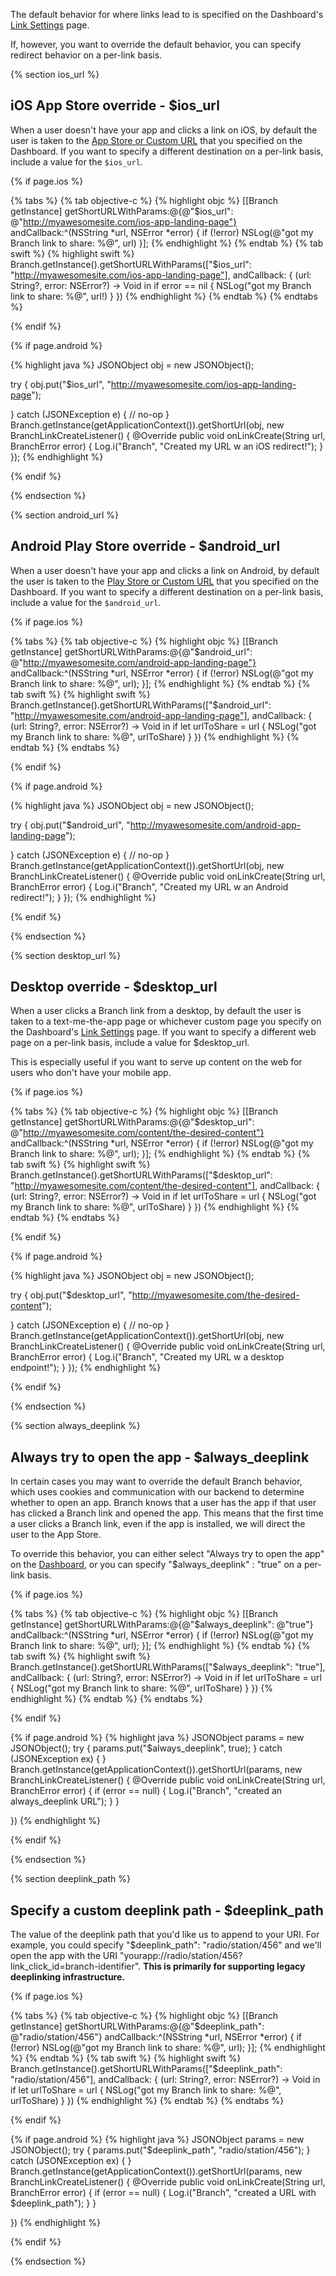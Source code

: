 The default behavior for where links lead to is specified on the Dashboard's [Link Settings](https://dashboard.branch.io/#/settings/link) page.

If, however, you want to override the default behavior, you can specify redirect behavior on a per-link basis.

 <!--- $ios_url -->
{% section ios_url %}
## iOS App Store override - $ios_url

When a user doesn't have your app and clicks a link on iOS, by default the user is taken to the [App Store or Custom URL](/domains/configuring_the_dashboard/#app-store-or-custom-url) that you specified on the Dashboard. If you want to specify a different destination on a per-link basis, include a value for the `$ios_url`.

<!---    iOS -->
{% if page.ios %}

{% tabs %}
{% tab objective-c %}
{% highlight objc %}
[[Branch getInstance] getShortURLWithParams:@{@"$ios_url": @"http://myawesomesite.com/ios-app-landing-page"} andCallback:^(NSString *url, NSError *error) {
    if (!error) NSLog(@"got my Branch link to share: %@", url)
}];
{% endhighlight %}
{% endtab %}
{% tab swift %}
{% highlight swift %}
Branch.getInstance().getShortURLWithParams(["$ios_url": "http://myawesomesite.com/ios-app-landing-page"], andCallback: { (url: String?, error: NSError?) -> Void in
    if error == nil {
        NSLog("got my Branch link to share: %@", url!)
    }
})
{% endhighlight %}
{% endtab %}
{% endtabs %}

{% endif %}
<!---    /iOS -->


<!---    Android -->
{% if page.android %}

{% highlight java %}
JSONObject obj = new JSONObject();

try {
	obj.put("$ios_url", "http://myawesomesite.com/ios-app-landing-page");

} catch (JSONException e) {
    // no-op
}
Branch.getInstance(getApplicationContext()).getShortUrl(obj, new BranchLinkCreateListener() {
    @Override
    public void onLinkCreate(String url, BranchError error) {
        Log.i("Branch", "Created my URL w an iOS redirect!");
    }
});
{% endhighlight %}

{% endif %}
<!---    /Android -->

 {% endsection %}
 <!--- /$ios_url -->




  <!--- $android_url -->
{% section android_url %}
## Android Play Store override - $android_url

When a user doesn't have your app and clicks a link on Android, by default the user is taken to the [Play Store or Custom URL](/domains/configuring_the_dashboard/android/#play-store-or-custom-url) that you specified on the Dashboard. If you want to specify a different destination on a per-link basis, include a value for the `$android_url`.

<!---    iOS -->
{% if page.ios %}

{% tabs %}
{% tab objective-c %}
{% highlight objc %}
[[Branch getInstance] getShortURLWithParams:@{@"$android_url": @"http://myawesomesite.com/android-app-landing-page"} andCallback:^(NSString *url, NSError *error) {
    if (!error) NSLog(@"got my Branch link to share: %@", url);
}];
{% endhighlight %}
{% endtab %}
{% tab swift %}
{% highlight swift %}
Branch.getInstance().getShortURLWithParams(["$android_url": "http://myawesomesite.com/android-app-landing-page"], andCallback: { (url: String?, error: NSError?) -> Void in
    if let urlToShare = url {
        NSLog("got my Branch link to share: %@", urlToShare)
    }
})
{% endhighlight %}
{% endtab %}
{% endtabs %}

{% endif %}
<!---    /iOS -->


<!---    Android -->
{% if page.android %}

{% highlight java %}
JSONObject obj = new JSONObject();

try {
	obj.put("$android_url", "http://myawesomesite.com/android-app-landing-page");

} catch (JSONException e) {
    // no-op
}
Branch.getInstance(getApplicationContext()).getShortUrl(obj, new BranchLinkCreateListener() {
    @Override
    public void onLinkCreate(String url, BranchError error) {
        Log.i("Branch", "Created my URL w an Android redirect!");
    }
});
{% endhighlight %}

{% endif %}
<!---    /Android -->

 {% endsection %}
 <!--- /$android_url -->




<!--- $desktop_url -->
{% section desktop_url %}

## Desktop override - $desktop_url

When a user clicks a Branch link from a desktop, by default the user is taken to a text-me-the-app page or whichever custom page you specify on the Dashboard's [Link Settings](https://dashboard.branch.io/#/settings/link) page. If you want to specify a different web page on a per-link basis, include a value for $desktop_url.

This is especially useful if you want to serve up content on the web for users who don't have your mobile app.

<!---    iOS -->
{% if page.ios %}

{% tabs %}
{% tab objective-c %}
{% highlight objc %}
[[Branch getInstance] getShortURLWithParams:@{@"$desktop_url": @"http://myawesomesite.com/content/the-desired-content"} andCallback:^(NSString *url, NSError *error) {
    if (!error) NSLog(@"got my Branch link to share: %@", url);
}];
{% endhighlight %}
{% endtab %}
{% tab swift %}
{% highlight swift %}
Branch.getInstance().getShortURLWithParams(["$desktop_url": "http://myawesomesite.com/content/the-desired-content"], andCallback: { (url: String?, error: NSError?) -> Void in
    if let urlToShare = url {
        NSLog("got my Branch link to share: %@", urlToShare)
    }
})
{% endhighlight %}
{% endtab %}
{% endtabs %}

{% endif %}
<!---    /iOS -->


<!---    Android -->
{% if page.android %}

{% highlight java %}
JSONObject obj = new JSONObject();

try {
	obj.put("$desktop_url", "http://myawesomesite.com/the-desired-content");

} catch (JSONException e) {
    // no-op
}
Branch.getInstance(getApplicationContext()).getShortUrl(obj, new BranchLinkCreateListener() {
    @Override
    public void onLinkCreate(String url, BranchError error) {
        Log.i("Branch", "Created my URL w a desktop endpoint!");
    }
});
{% endhighlight %}

{% endif %}
<!---    /Android -->

 {% endsection %}
 <!--- /$desktop_url -->




<!--- $always_deeplink -->
{% section always_deeplink %}

## Always try to open the app - $always_deeplink

In certain cases you may want to override the default Branch behavior, which uses cookies and communication with our backend to determine whether to open an app. Branch knows that a user has the app if that user has clicked a Branch link and opened the app. This means that the first time a user clicks a Branch link, even if the app is installed, we will direct the user to the App Store.

To override this behavior, you can either select "Always try to open the app" on the [Dashboard](/domains/configuring_the_dashboard/{{page.platform}}/#always-try-to-open-the-app), or you can specify "$always_deeplink" : "true" on a per-link basis.

<!---    iOS -->
{% if page.ios %}

{% tabs %}
{% tab objective-c %}
{% highlight objc %}
[[Branch getInstance] getShortURLWithParams:@{@"$always_deeplink": @"true"} andCallback:^(NSString *url, NSError *error) {
    if (!error) NSLog(@"got my Branch link to share: %@", url);
}];
{% endhighlight %}
{% endtab %}
{% tab swift %}
{% highlight swift %}
Branch.getInstance().getShortURLWithParams(["$always_deeplink": "true"], andCallback: { (url: String?, error: NSError?) -> Void in
    if let urlToShare = url {
        NSLog("got my Branch link to share: %@", urlToShare)
    }
})
{% endhighlight %}
{% endtab %}
{% endtabs %}


{% endif %}
<!---    /iOS -->


<!---    Android -->
{% if page.android %}
{% highlight java %}
JSONObject params = new JSONObject();
try {
    params.put("$always_deeplink", true);
} catch (JSONException ex) { }
Branch.getInstance(getApplicationContext()).getShortUrl(params, new BranchLinkCreateListener() {
	@Override
	public void onLinkCreate(String url, BranchError error) {
		if (error == null) {
			Log.i("Branch", "created an always_deeplink URL");
		}
	}

})
{% endhighlight %}

{% endif %}
<!---    /Android -->

 {% endsection %}
 <!--- /$always_deeplink -->



<!--- $deeplink_path -->
{% section deeplink_path %}

## Specify a custom deeplink path - $deeplink_path

The value of the deeplink path that you'd like us to append to your URI. For example, you could specify "$deeplink_path": "radio/station/456" and we'll open the app with the URI "yourapp://radio/station/456?link_click_id=branch-identifier". **This is primarily for supporting legacy deeplinking infrastructure.**

<!---    iOS -->
{% if page.ios %}

{% tabs %}
{% tab objective-c %}
{% highlight objc %}
[[Branch getInstance] getShortURLWithParams:@{@"$deeplink_path": @"radio/station/456"} andCallback:^(NSString *url, NSError *error) {
    if (!error) NSLog(@"got my Branch link to share: %@", url);
}];
{% endhighlight %}
{% endtab %}
{% tab swift %}
{% highlight swift %}
Branch.getInstance().getShortURLWithParams(["$deeplink_path": "radio/station/456"], andCallback: { (url: String?, error: NSError?) -> Void in
    if let urlToShare = url {
        NSLog("got my Branch link to share: %@", urlToShare)
    }
})
{% endhighlight %}
{% endtab %}
{% endtabs %}


{% endif %}
<!---    /iOS -->


<!---    Android -->
{% if page.android %}
{% highlight java %}
JSONObject params = new JSONObject();
try {
    params.put("$deeplink_path", "radio/station/456");
} catch (JSONException ex) { }
Branch.getInstance(getApplicationContext()).getShortUrl(params, new BranchLinkCreateListener() {
    @Override
    public void onLinkCreate(String url, BranchError error) {
        if (error == null) {
            Log.i("Branch", "created a URL with $deeplink_path");
        }
    }

})
{% endhighlight %}

{% endif %}
<!---    /Android -->

 {% endsection %}
 <!--- /$always_deeplink -->
